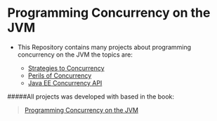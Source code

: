 Programming Concurrency on the JVM
======================================

* This Repository contains many projects about programming concurrency on the JVM the topics are:
 

  * [Strategies to Concurrency](https://github.com/robsonoduarte/concurrency-on-jvm/tree/master/strategies-concurrency)
  * [Perils of Concurrency](https://github.com/robsonoduarte/concurrency-on-jvm/tree/master/perils-concurrency#perils-of-concurrency)
  * [Java EE Concurrency API](https://github.com/robsonoduarte/concurrency-on-jvm/tree/master/javaee-concurrency-api)
  
  
 
#####All projects was developed with based in the book:
> [Programming Concurrency on the JVM](https://pragprog.com/book/vspcon/programming-concurrency-on-the-jvm)


